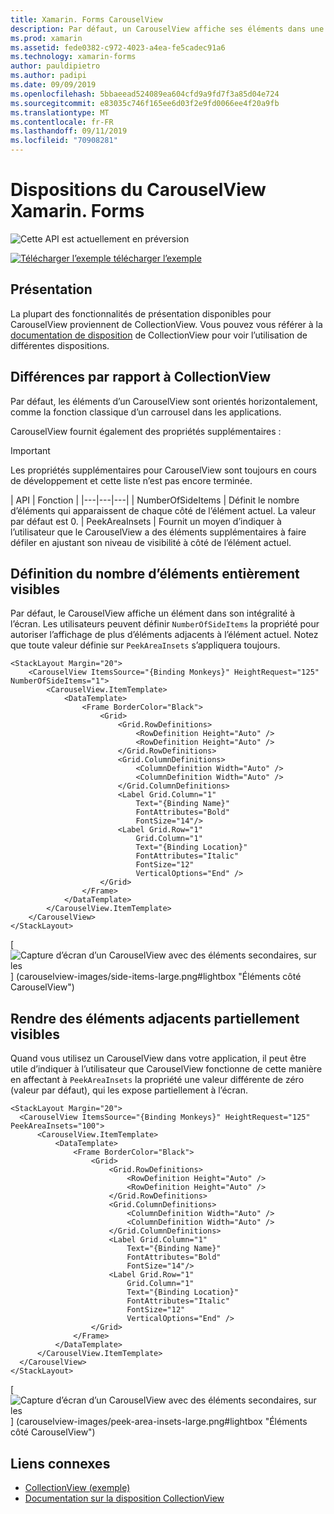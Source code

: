 ```yaml
---
title: Xamarin. Forms CarouselView
description: Par défaut, un CarouselView affiche ses éléments dans une liste horizontale. Toutefois, il a également accès aux mêmes dispositions que CollectionView, y compris une orientation verticale.
ms.prod: xamarin
ms.assetid: fede0382-c972-4023-a4ea-fe5cadec91a6
ms.technology: xamarin-forms
author: pauldipietro
ms.author: padipi
ms.date: 09/09/2019
ms.openlocfilehash: 5bbaeead524089ea604cfd9a9fd7f3a85d04e724
ms.sourcegitcommit: e83035c746f165ee6d03f2e9fd0066ee4f20a9fb
ms.translationtype: MT
ms.contentlocale: fr-FR
ms.lasthandoff: 09/11/2019
ms.locfileid: "70908281"
---
```

# <a name="xamarinforms-carouselview-layouts"></a>Dispositions du CarouselView Xamarin. Forms

![](~/media/shared/preview.png "Cette API est actuellement en préversion")

[![Télécharger l’exemple](~/media/shared/download.png) télécharger l’exemple](https://github.com/xamarin/xamarin-forms-samples/tree/master/UserInterface/CarouselViewDemos/)

## <a name="introduction"></a>Présentation

La plupart des fonctionnalités de présentation disponibles pour CarouselView proviennent de CollectionView. Vous pouvez vous référer à la [documentation de disposition](../collectionview/layout.md) de CollectionView pour voir l’utilisation de différentes dispositions.

## <a name="differences-from-collectionview"></a>Différences par rapport à CollectionView

Par défaut, les éléments d’un CarouselView sont orientés horizontalement, comme la fonction classique d’un carrousel dans les applications.

CarouselView fournit également des propriétés supplémentaires :

> [!IMPORTANT]
> Les propriétés supplémentaires pour CarouselView sont toujours en cours de développement et cette liste n’est pas encore terminée.

| API | Fonction |
|---|---|---|
| NumberOfSideItems | Définit le nombre d’éléments qui apparaissent de chaque côté de l’élément actuel. La valeur par défaut est 0.
| PeekAreaInsets | Fournit un moyen d’indiquer à l’utilisateur que le CarouselView a des éléments supplémentaires à faire défiler en ajustant son niveau de visibilité à côté de l’élément actuel.

## <a name="setting-the-number-of-fully-visible-items"></a>Définition du nombre d’éléments entièrement visibles

Par défaut, le CarouselView affiche un élément dans son intégralité à l’écran. Les utilisateurs peuvent définir `NumberOfSideItems` la propriété pour autoriser l’affichage de plus d’éléments adjacents à l’élément actuel. Notez que toute valeur définie sur `PeekAreaInsets` s’appliquera toujours.

```xaml
<StackLayout Margin="20">
    <CarouselView ItemsSource="{Binding Monkeys}" HeightRequest="125" NumberOfSideItems="1">
        <CarouselView.ItemTemplate>
            <DataTemplate>
                <Frame BorderColor="Black">
                    <Grid>
                        <Grid.RowDefinitions>
                            <RowDefinition Height="Auto" />
                            <RowDefinition Height="Auto" />
                        </Grid.RowDefinitions>
                        <Grid.ColumnDefinitions>
                            <ColumnDefinition Width="Auto" />
                            <ColumnDefinition Width="Auto" />
                        </Grid.ColumnDefinitions>
                        <Label Grid.Column="1"
                            Text="{Binding Name}"
                            FontAttributes="Bold"
                            FontSize="14"/>
                        <Label Grid.Row="1"
                            Grid.Column="1"
                            Text="{Binding Location}"
                            FontAttributes="Italic"
                            FontSize="12"
                            VerticalOptions="End" />
                    </Grid>
                </Frame>
            </DataTemplate>
        </CarouselView.ItemTemplate>
    </CarouselView>
</StackLayout>
```

[ ![Capture d’écran d’un CarouselView avec des éléments secondaires, sur les](carouselview-images/side-items.png "éléments côté Android CarouselView") ] (carouselview-images/side-items-large.png#lightbox "Éléments côté CarouselView")

## <a name="making-adjacent-items-partially-visible"></a>Rendre des éléments adjacents partiellement visibles

Quand vous utilisez un CarouselView dans votre application, il peut être utile d’indiquer à l’utilisateur que CarouselView fonctionne de cette manière en affectant à `PeekAreaInsets` la propriété une valeur différente de zéro (valeur par défaut), qui les expose partiellement à l’écran.

```xaml
<StackLayout Margin="20">
  <CarouselView ItemsSource="{Binding Monkeys}" HeightRequest="125" PeekAreaInsets="100">
      <CarouselView.ItemTemplate>
          <DataTemplate>
              <Frame BorderColor="Black">
                  <Grid>
                      <Grid.RowDefinitions>
                          <RowDefinition Height="Auto" />
                          <RowDefinition Height="Auto" />
                      </Grid.RowDefinitions>
                      <Grid.ColumnDefinitions>
                          <ColumnDefinition Width="Auto" />
                          <ColumnDefinition Width="Auto" />
                      </Grid.ColumnDefinitions>
                      <Label Grid.Column="1"
                          Text="{Binding Name}"
                          FontAttributes="Bold"
                          FontSize="14"/>
                      <Label Grid.Row="1"
                          Grid.Column="1"
                          Text="{Binding Location}"
                          FontAttributes="Italic"
                          FontSize="12"
                          VerticalOptions="End" />
                  </Grid>
              </Frame>
          </DataTemplate>
      </CarouselView.ItemTemplate>
  </CarouselView>
</StackLayout>
```

[ ![Capture d’écran d’un CarouselView avec des éléments secondaires, sur les](carouselview-images/peek-area-insets.png "éléments côté Android CarouselView") ] (carouselview-images/peek-area-insets-large.png#lightbox "Éléments côté CarouselView")

## <a name="related-links"></a>Liens connexes

- [CollectionView (exemple)](https://github.com/xamarin/xamarin-forms-samples/tree/master/UserInterface/CarouselViewDemos/)
- [Documentation sur la disposition CollectionView](../collectionview/layout.md)
